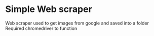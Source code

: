 # Simple Web scraper

Web scraper used to get images from google and saved into a folder  
Required chromedriver to function
